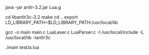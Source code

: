 
java -jar antlr-3.2.jar  Lua.g

cd libantlr3c-3.2
make
cd ..
export LD_LIBRARY_PATH=$LD_LIBRARY_PATH:/usr/local/lib

gcc -o main main.c LuaLexer.c LuaParser.c -I /usr/local/include -L /usr/local/lib -lantlr3c

./main test/a.lua
